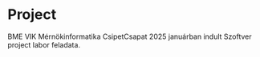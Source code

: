 # Project
BME VIK Mérnökinformatika CsipetCsapat 2025 januárban indult Szoftver project labor feladata.  
